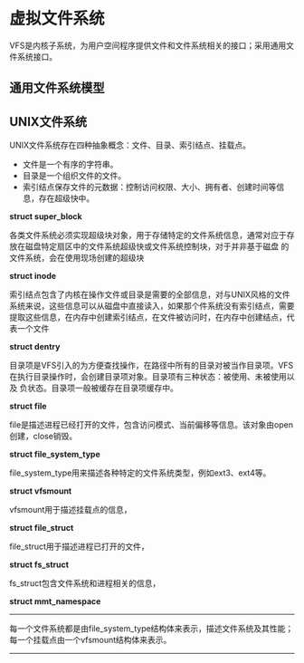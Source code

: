 # 虚拟文件系统

VFS是内核子系统，为用户空间程序提供文件和文件系统相关的接口；采用通用文件系统接口。


## 通用文件系统模型



## UNIX文件系统

UNIX文件系统存在四种抽象概念：文件、目录、索引结点、挂载点。

* 文件是一个有序的字符串。
* 目录是一个组织文件的文件。
* 索引结点保存文件的元数据：控制访问权限、大小、拥有者、创建时间等信息，存在超级快中。


**struct super_block**
 
各类文件系统必须实现超级块对象，用于存储特定的文件系统信息，通常对应于存放在磁盘特定扇区中的文件系统超级快或文件系统控制块，对于并非基于磁盘
的文件系统，会在使用现场创建的超级块

**struct inode**

索引结点包含了内核在操作文件或目录是需要的全部信息，对与UNIX风格的文件系统来说，这些信息可以从磁盘中直接读入，如果那个件系统没有索引结点，需要
提取这些信息，在内存中创建索引结点，在文件被访问时，在内存中创建结点，代表一个文件


**struct dentry**

目录项是VFS引入的为方便查找操作，在路径中所有的目录对被当作目录项。VFS在执行目录操作时，会创建目录项对象。目录项有三种状态：被使用、未被使用以及
负状态。目录项一般被缓存在目录项缓存中。


**struct file**

file是描述进程已经打开的文件，包含访问模式、当前偏移等信息。该对象由open创建，close销毁。


**struct file_system_type**

file_system_type用来描述各种特定的文件系统类型，例如ext3、ext4等。

**struct vfsmount**

vfsmount用于描述挂载点的信息，

**struct file_struct**

file_struct用于描述进程已打开的文件，

**struct fs_struct**

fs_struct包含文件系统和进程相关的信息，

**struct mmt_namespace**



-----------


每一个文件系统都是由file_system_type结构体来表示，描述文件系统及其性能；
每一个挂载点由一个vfsmount结构体来表示。


------